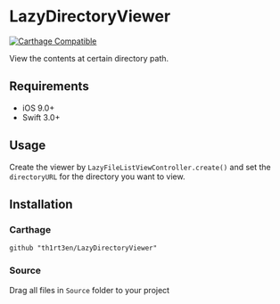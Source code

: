 # LazyDirectoryViewer
[![Carthage Compatible](https://img.shields.io/badge/Carthage-compatible-4BC51D.svg?style=flat)](https://github.com/Carthage/Carthage)

View the contents at certain directory path.

## Requirements
- iOS 9.0+
- Swift 3.0+

## Usage
Create the viewer by `LazyFileListViewController.create()` and set the `directoryURL` for the directory you want to view. 

## Installation
### Carthage
```
github "th1rt3en/LazyDirectoryViewer"
```
### Source
Drag all files in `Source` folder to your project
